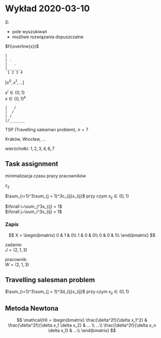 # Wykład 2020-03-10

$S$:
- pole wyszukiwań
- możliwe rozwiązania dopuszczalne

$f(\overline{x})$

```
|
| .
|   .
|_______
 1 2 3 4
```

$[x^0, x^1, ...]$

$x^i \in \{0,1\}$\
$x \in \{0,1\}^k$

```
|   /
|  /
| /
|/_______
```

TSP (Travelling salesman problem), $n=7$

Kraków, Wrocław, ...

wierzchołki:
$1,2,3,4,6,7$

## Task assignment

minimalizacja czasu pracy pracowników

$c_{ij}$

$\sum_{i=1}^3\sum_{j = 1}^3c_{ij}x_{ij}$ przy czym $x_{ij} \in \{0,1\}$

$\forall i~\sum_j^3x_{ij} = 1$\
$\forall j~\sum_i^3x_{ij} = 1$

### Zapis
$$
X =
\begin{bmatrix}
  0 & 1 & 0\\
  1 & 0 & 0\\
  0 & 0 & 1\\
\end{bmatrix}
$$

zadanie:\
$J = (2,1,3)$

pracownik:\
$W = (2,1,3)$

## Travelling salesman problem

$\sum_{i=1}^3\sum_{j = 1}^3d_{ij}x_{ij}$ przy czym $x_{ij} \in \{0,1\}$


## Metoda Newtona

$$
\mathcal{H} =
\begin{bmatrix}
  \frac{\delta^2f}{\delta x_1^2} & \frac{\delta^2f}{\delta x_1 \delta x_2} & ... \\
  ...\\
  \frac{\delta^2f}{\delta x_n \delta x_1} & ...\\
\end{bmatrix}
$$
